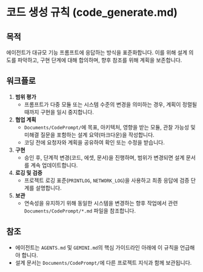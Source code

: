 # 코드 생성 규칙 (code_generate.md)

## 목적
에이전트가 대규모 기능 프롬프트에 응답하는 방식을 표준화합니다. 이를 위해 설계 의도를 파악하고, 구현 단계에 대해 합의하며, 향후 참조를 위해 계획을 보존합니다.

## 워크플로
1. **범위 평가**
   - 프롬프트가 다중 모듈 또는 시스템 수준의 변경을 의미하는 경우, 계획이 정렬될 때까지 구현을 일시 중지합니다.
2. **협업 계획**
   - `Documents/CodePrompt/`에 목표, 아키텍처, 영향을 받는 모듈, 관찰 가능성 및 미해결 질문을 포함하는 설계 요약(마크다운)을 작성합니다.
   - 코딩 전에 요청자와 계획을 공유하여 확인 또는 수정을 받습니다.
3. **구현**
   - 승인 후, 단계적 변경(코드, 에셋, 문서)을 진행하며, 범위가 변경되면 설계 문서를 계속 업데이트합니다.
4. **로깅 및 검증**
   - 프로젝트 로깅 표준(`PRINTLOG`, `NETWORK_LOG`)을 사용하고 최종 응답에 검증 단계를 설명합니다.
5. **보관**
   - 연속성을 유지하기 위해 동일한 시스템을 변경하는 향후 작업에서 관련 `Documents/CodePrompt/*.md` 파일을 참조합니다.

## 참조
- 에이전트는 `AGENTS.md` 및 `GEMINI.md`의 핵심 가이드라인 아래에 이 규칙을 언급해야 합니다.
- 설계 문서는 `Documents/CodePrompt/`에 다른 프로젝트 지식과 함께 보관됩니다.